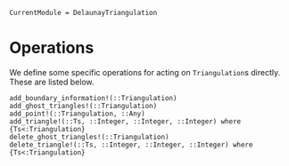 ```@meta
CurrentModule = DelaunayTriangulation
```

# Operations

We define some specific operations for acting on `Triangulation`s directly. These are listed below.

```@docs 
add_boundary_information!(::Triangulation)
add_ghost_triangles!(::Triangulation)
add_point!(::Triangulation, ::Any)
add_triangle!(::Ts, ::Integer, ::Integer, ::Integer) where {Ts<:Triangulation}
delete_ghost_triangles!(::Triangulation)
delete_triangle!(::Ts, ::Integer, ::Integer, ::Integer) where {Ts<:Triangulation}
```